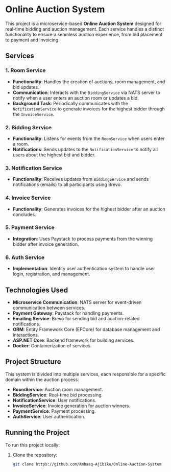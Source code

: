 # Online Auction System

This project is a microservice-based **Online Auction System** designed for real-time bidding and auction management. Each service handles a distinct functionality to ensure a seamless auction experience, from bid placement to payment and invoicing.

## Services

### 1. Room Service
- **Functionality**: Handles the creation of auctions, room management, and bid updates.
- **Communication**: Interacts with the `BiddingService` via NATS server to notify when a user enters an auction room or updates a bid.
- **Background Task**: Periodically communicates with the `NotificationService` to generate invoices for the highest bidder through the `InvoiceService`.

### 2. Bidding Service
- **Functionality**: Listens for events from the `RoomService` when users enter a room.
- **Notifications**: Sends updates to the `NotificationService` to notify all users about the highest bid and bidder.

### 3. Notification Service
- **Functionality**: Receives updates from `BiddingService` and sends notifications (emails) to all participants using Brevo.

### 4. Invoice Service
- **Functionality**: Generates invoices for the highest bidder after an auction concludes.
  
### 5. Payment Service
- **Integration**: Uses Paystack to process payments from the winning bidder after invoice generation.

### 6. Auth Service
- **Implementation**: Identity user authentication system to handle user login, registration, and management.

## Technologies Used
- **Microservice Communication**: NATS server for event-driven communication between services.
- **Payment Gateway**: Paystack for handling payments.
- **Emailing Service**: Brevo for sending bid and auction-related notifications.
- **ORM**: Entity Framework Core (EFCore) for database management and interactions.
- **ASP.NET Core**: Backend framework for building services.
- **Docker**: Containerization of services.

## Project Structure
This system is divided into multiple services, each responsible for a specific domain within the auction process:
- **RoomService**: Auction room management.
- **BiddingService**: Real-time bid processing.
- **NotificationService**: User notifications.
- **InvoiceService**: Invoice generation for auction winners.
- **PaymentService**: Payment processing.
- **AuthService**: User authentication.

## Running the Project
To run this project locally:
1. Clone the repository:
   ```bash
   git clone https://github.com/Ambaaq-Ajibike/Online-Auction-System
